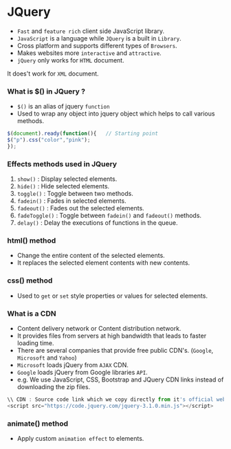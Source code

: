# JQuery

- `Fast` and `feature rich` client side JavaScript library.
- `JavaScript` is a language while `JQuery` is a built in `Library`.
- Cross platform and supports different types of `Browsers`.
- Makes websites more `interactive` and `attractive`.
- `jQuery` only works for `HTML` document.

It does't work for `XML` document.

### What is $() in JQuery ?

- `$()` is an alias of jquery `function`
- Used to wrap any object into jquery object which helps to call various methods.

```javascript
$(document).ready(function(){   // Starting point
$("p").css("color","pink");
});
```

### Effects methods used in JQuery

1. `show()` : Display selected elements.
2. `hide()` : Hide selected elements.
3. `toggle()` : Toggle between two methods.
4. `fadein()` : Fades in selected elements.
5. `fadeout()` : Fades out the selected elements.
6. `fadeToggle()` : Toggle between `fadein()` and `fadeout()` methods.
7. `delay()` : Delay the executions of functions in the queue.

### html() method

- Change the entire content of the selected elements.
- It replaces the selected element contents with new contents.

### css() method

- Used to `get` or `set` style properties or values for selected elements.

### What is a CDN

- Content delivery network or Content distribution network.
- It provides files from servers at high bandwidth that leads to faster loading time.
- There are several companies that provide free public CDN's. (`Google`, `Microsoft` and `Yahoo`)
- `Microsoft` loads jQuery from `AJAX` CDN.
- `Google` loads jQuery from Google libraries `API`.
- e.g. We use JavaScript, CSS, Bootstrap and JQuery CDN links instead of downloading the zip files.

```javascript
\\ CDN : Source code link which we copy directly from it's official website
<script src="https://code.jquery.com/jquery-3.1.0.min.js"></script>
```

### animate() method

- Apply custom `animation effect` to elements.
